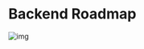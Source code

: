 # Backend Roadmap
![img](https://user-images.githubusercontent.com/56941469/218577170-a4e89c80-4175-46c6-9e22-a9691444439b.png)
